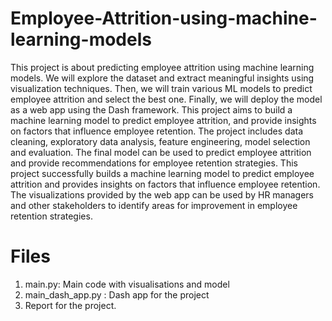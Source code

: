 # Employee-Attrition-using-machine-learning-models
This project is about predicting employee attrition using machine learning models. We will explore the dataset and extract meaningful insights using visualization techniques. Then, we will train various ML models to predict employee attrition and select the best one. Finally, we will deploy the model as a web app using the Dash framework.
This project aims to build a machine learning model to predict employee attrition, and provide insights on factors that influence employee retention. The project includes data cleaning, exploratory data analysis, feature engineering, model selection and evaluation. The final model can be used to predict employee attrition and provide recommendations for employee retention strategies.
This project successfully builds a machine learning model to predict employee attrition and provides insights on factors that influence employee retention. The visualizations provided by the web app can be used by HR managers and other stakeholders to identify areas for improvement in employee retention strategies.

# Files
1) main.py: Main code with visualisations and model
2) main_dash_app.py : Dash app for the project
3) Report for the project.
